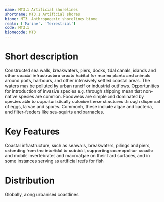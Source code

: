 ```yaml
---
name: MT3.1 Artificial shorelines
shortname: MT3.1 Artificial shores
biome: MT3. Anthropogenic shorelines biome
realm: ['Marine', 'Terrestrial']
code: MT3.1
biomecode: MT3
---
```

# Short description

Constructed sea walls, breakwaters, piers, docks, tidal canals, islands and other coastal infrastructure create habitat for marine plants and animals around ports, harbours, and other intensively settled coastal areas. The waters may be polluted by urban runoff or industrial outflows. Opportunities for introduction of invasive species e.g. through shipping mean that non-native species are common. Foodwebs are simple and dominated by species able to opportunistically colonise these structures through dispersal of eggs, larvae and spores.  Commonly, these include algae and bacteria, and filter-feeders like sea-squirts and barnacles.

# Key Features

Coastal infrastructure, such as seawalls, breakwaters, pilings and piers, extending from the intertidal to subtidal, supporting cosmopolitan sessile and mobile invertebrates and macroalgae on their hard surfaces, and in some instances serving as artificial reefs for fish

# Distribution

Globally, along urbanised coastlines
